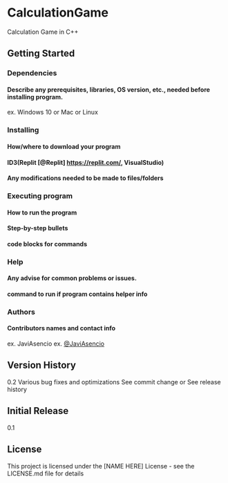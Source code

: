 # CalculationGame
Calculation Game in C++
## Getting Started
### Dependencies
#### Describe any prerequisites, libraries, OS version, etc., needed before installing program.
ex. Windows 10 or Mac or Linux

### Installing
#### How/where to download your program
#### ID3(Replit [@Replit] https://replit.com/, VisualStudio)
#### Any modifications needed to be made to files/folders

### Executing program
#### How to run the program
#### Step-by-step bullets
#### code blocks for commands

### Help
#### Any advise for common problems or issues.
#### command to run if program contains helper info

### Authors
#### Contributors names and contact info
ex. JaviAsencio
ex. [@JaviAsencio](https://pages.github.com/)


## Version History
0.2
Various bug fixes and optimizations
See commit change or See release history

## Initial Release
0.1
## License
This project is licensed under the [NAME HERE] License - see the LICENSE.md file for details
